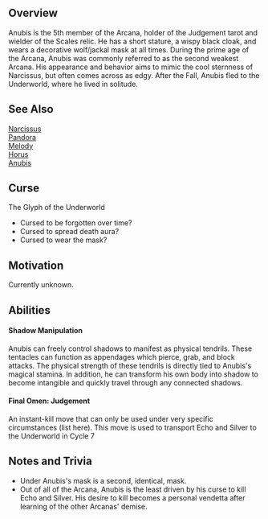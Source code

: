 ## Overview
Anubis is the 5th member of the Arcana, holder of the Judgement tarot and wielder of the Scales relic. He has a short stature, a wispy black cloak, and wears a decorative wolf/jackal mask at all times. 
During the prime age of the Arcana, Anubis was commonly referred to as the second weakest Arcana. His appearance and behavior aims to mimic the cool sternness of Narcissus, but often comes across as edgy. 
After the Fall, Anubis fled to the Underworld, where he lived in solitude. 


## See Also
[Narcissus](./characters/narcissus) <br/>
[Pandora](./characters/pandora) <br/>
[Melody](./characters/melody) <br/>
[Horus](./characters/horus) <br/>
[Anubis](./characters/anubis) <br/>



## Curse
The Glyph of the Underworld
- Cursed to be forgotten over time?
- Cursed to spread death aura?
- Cursed to wear the mask?


## Motivation
Currently unknown. 


## Abilities
#### Shadow Manipulation
Anubis can freely control shadows to manifest as physical tendrils. These tentacles can function as appendages which pierce, grab, and block attacks. The physical strength of these tendrils is directly tied to Anubis's magical stamina. In addition, he can transform his own body into shadow to become intangible and quickly travel through any connected shadows.


#### Final Omen: Judgement
An instant-kill move that can only be used under very specific circumstances (list here). This move is used to transport Echo and Silver to the Underworld in Cycle 7


## Notes and Trivia
- Under Anubis's mask is a second, identical, mask.
- Out of all of the Arcana, Anubis is the least driven by his curse to kill Echo and Silver. His desire to kill becomes a personal vendetta after learning of the other Arcanas' demise.  
